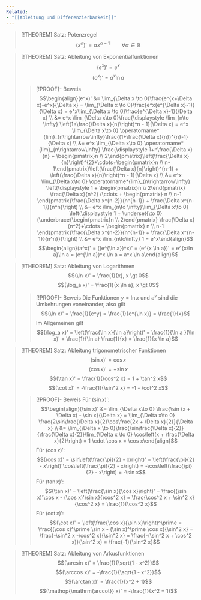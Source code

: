 ```yaml
---
Related:
- "[[Ableitung und Differenzierbarkeit]]"
---
```


> [!THEOREM] Satz: Potenzregel
> $$(x^\alpha)' = \alpha x^{\alpha-1} \qquad \forall \alpha \in \mathbb{R}$$

> [!THEOREM] Satz: Ableitung von Exponentialfunktionen
> $$(e^x)' = e^x$$
> $$(a^x)' = a^x \ln a$$
> > [!PROOF]- Beweis
> > $$\begin{align}(e^x)' &= \lim_{\Delta x \to 0}\frac{e^{x+\Delta x}-e^x}{\Delta x} = \lim_{\Delta x \to 0}\frac{e^x(e^{\Delta x}-1)}{\Delta x} = e^x\lim_{\Delta x \to 0}\frac{e^{\Delta x}-1}{\Delta x} \\ &= e^x \lim_{\Delta x\to 0}\frac{\displaystyle \lim_{n\to \infty} \left(1+\frac{\Delta x}{n}\right)^n - 1}{\Delta x} = e^x \lim_{\Delta x\to 0} \operatorname*{lim}_{n\rightarrow\infty}\frac{(1+\frac{\Delta x}{n})^{n}-1}{\Delta x} \\ &= e^x \lim_{\Delta x\to 0} \operatorname*{lim}_{n\rightarrow\infty} \frac{\displaystyle 1+n\frac{\Delta x}{n} + \begin{pmatrix}n \\ 2\end{pmatrix}\left(\frac{\Delta x}{n}\right)^{2}+\cdots+\begin{pmatrix}n \\ n-1\end{pmatrix}\left(\frac{\Delta x}{n}\right)^{n-1} + \left(\frac{\Delta x}{n}\right)^n - 1}{\Delta x} \\ &= e^x \lim_{\Delta x\to 0} \operatorname*{lim}_{n\rightarrow\infty} \left(\displaystyle 1 + \begin{pmatrix}n \\ 2\end{pmatrix} \frac{\Delta x}{n^2}+\cdots + \begin{pmatrix} n \\ n-1 \end{pmatrix}\frac{\Delta x^{n-2}}{n^{n-1}} + \frac{\Delta x^{n-1}}{n^n}\right) \\ &= e^x \lim_{n\to \infty}\lim_{\Delta x\to 0} \left(\displaystyle 1 + \underset{\to 0}{\underbrace{\begin{pmatrix}n \\ 2\end{pmatrix} \frac{\Delta x}{n^2}+\cdots + \begin{pmatrix} n \\ n-1 \end{pmatrix}\frac{\Delta x^{n-2}}{n^{n-1}} + \frac{\Delta x^{n-1}}{n^n}}}\right) \\ &= e^x \lim_{n\to\infty} 1 = e^x\end{align}$$
> > $$\begin{align}(a^x)' = ((e^{\ln a})^x)' = (e^{x \ln a})' = e^{x\ln a}\ln a = (e^{\ln a})^x \ln a = a^x \ln a\end{align}$$

> [!THEOREM] Satz: Ableitung von Logarithmen
> $$(\ln x)' = \frac{1}{x}, x \gt 0$$
> $$(\log_a x)' = \frac{1}{x \ln a}, x \gt 0$$
> > [!PROOF]- Beweis
> > Die Funktionen $y = \ln x$ und $e^y$ sind die Umkehrungen voneinander, also gilt
> > $$(\ln x)' = \frac{1}{e^y} = \frac{1}{e^{\ln x}} = \frac{1}{x}$$
> > Im Allgemeinen gilt
> > $$(\log_a x)' = \left(\frac{\ln x}{\ln a}\right)' = \frac{1}{\ln a }(\ln x)' = \frac{1}{\ln a} \frac{1}{x} = \frac{1}{x \ln a}$$


> [!THEOREM] Satz: Ableitung trigonometrischer Funktionen
> $$(\sin x)' = \cos x$$
> $$(\cos x)' = -\sin x$$
> $$(\tan x)' = \frac{1}{\cos^2 x} = 1 + \tan^2 x$$
> $$(\cot x)' = -\frac{1}{\sin^2 x} = -1 - \cot^2 x$$
> > [!PROOF]- Beweis
> > Für $(\sin x)'$:
> > $$\begin{align}(\sin x)'  &= \lim_{\Delta x\to 0} \frac{\sin (x + \Delta x) - \sin x}{\Delta x} = \lim_{\Delta x\to 0} \frac{2\sin\frac{\Delta x}{2}\cos\frac{2x + \Delta x}{2}}{\Delta x} \\ &= \lim_{\Delta x \to 0}\frac{\sin\frac{\Delta x}{2}}{\frac{\Delta x}{2}}\lim_{\Delta x \to 0} \cos\left(x + \frac{\Delta x}{2}\right) = 1 \cdot \cos x = \cos x\end{align}$$
> > Für $(\cos x)'$:
> > $$(\cos x)' = \sin\left(\frac{\pi}{2} - x\right)' = \left(\frac{\pi}{2} - x\right)'\cos\left(\frac{\pi}{2} - x\right) = -\cos\left(\frac{\pi}{2} - x\right) = -\sin x$$
> > Für $(\tan x)'$:
> > $$(\tan x)' = \left(\frac{\sin x}{\cos x}\right)' = \frac{(\sin x)'\cos x - (\cos x)'\sin x}{\cos^2 x} = \frac{\cos^2 x + \sin^2 x}{\cos^2 x} = \frac{1}{\cos^2 x}$$
> > Für $(\cot x)'$:
> > $$(\cot x)' = \left(\frac{\cos x}{\sin x}\right)^\prime = \frac{(\cos x)^\prime \sin x - (\sin x)^\prime \cos x}{\sin^2 x} = \frac{-\sin^2 x -\cos^2 x}{\sin^2 x} = \frac{-(\sin^2 x + \cos^2 x)}{\sin^2 x} = \frac{-1}{\sin^2 x}$$

> [!THEOREM] Satz: Ableitung von Arkusfunktionen
> $$(\arcsin x)' = \frac{1}{\sqrt{1 - x^2}}$$
> $$(\arccos x)' = -\frac{1}{\sqrt{1 - x^2}}$$
> $$(\arctan x)' = \frac{1}{x^2 + 1}$$
> $$(\mathop{\mathrm{arccot}} x)' = -\frac{1}{x^2 + 1}$$